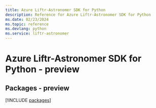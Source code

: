 ```yaml
---
title: Azure Liftr-Astronomer SDK for Python
description: Reference for Azure Liftr-Astronomer SDK for Python
ms.date: 02/23/2024
ms.topic: reference
ms.devlang: python
ms.service: liftr-astronomer
---
```

# Azure Liftr-Astronomer SDK for Python - preview
## Packages - preview
[!INCLUDE [packages](liftr-astronomer-index.md)]